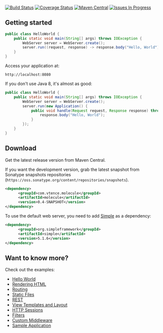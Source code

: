 [![Build Status](https://travis-ci.org/testinfected/molecule.png?branch=master)](https://travis-ci.org/testinfected/molecule)
[![Coverage Status](https://coveralls.io/repos/testinfected/molecule/badge.png)](https://coveralls.io/r/testinfected/molecule)
[![Maven Central](https://maven-badges.herokuapp.com/maven-central/com.vtence.molecule/molecule/badge.svg)](https://maven-badges.herokuapp.com/maven-central/com.vtence.molecule/molecule)
[![Issues In Progress](https://badge.waffle.io/testinfected/molecule.png?label=In%20Progress&title=Started)](https://waffle.io/testinfected/molecule)

## Getting started

```java
public class HelloWorld {
    public static void main(String[] args) throws IOException {
        WebServer server = WebServer.create();
        server.run((request, response) -> response.body("Hello, World"));
    }
}
```

Access your application at:

`http://localhost:8080`

If you don't use Java 8, it's almost as good:

```java
public class HelloWorld {
    public static void main(String[] args) throws IOException {
        WebServer server = WebServer.create();
        server.run(new Application() {
            public void handle(Request request, Response response) throws Exception {
                response.body("Hello, World");
            }
        });
    }
}
```

## Download 

Get the latest release version from Maven Central.
 
If you want the development version, grab the latest snapshot from Sonatype snapshots repositories 
(```https://oss.sonatype.org/content/repositories/snapshots```).

```xml
<dependency>
      <groupId>com.vtence.molecule</groupId>
      <artifactId>molecule</artifactId>
      <version>0.4-SNAPSHOT</version>
</dependency>
```

To use the default web server, you need to add [Simple](http://www.simpleframework.org) as a dependency:

```xml
<dependency>
      <groupId>org.simpleframework</groupId>
      <artifactId>simple</artifactId>
      <version>5.1.6</version>
</dependency>
```

## Want to know more?

Check out the examples:
* [Hello World](https://github.com/testinfected/molecule/blob/master/src/test/java/examples/helloworld/HelloWorldExample.java)
* [Rendering HTML](https://github.com/testinfected/molecule/blob/master/src/test/java/examples/simple/SimpleExample.java)
* [Routing](https://github.com/testinfected/molecule/blob/master/src/test/java/examples/routing/RoutingExample.java)
* [Static Files](https://github.com/testinfected/molecule/blob/master/src/test/java/examples/files/StaticFilesExample.java)
* [REST](https://github.com/testinfected/molecule/blob/master/src/test/java/examples/rest/RESTExample.java)
* [View Templates and Layout](https://github.com/testinfected/molecule/blob/master/src/test/java/examples/templating/TemplatingAndLayoutExample.java)
* [HTTP Sessions](https://github.com/testinfected/molecule/blob/master/src/test/java/examples/session/SessionExample.java)
* [Filters](https://github.com/testinfected/molecule/blob/master/src/test/java/examples/filtering/FilteringExample.java)
* [Custom Middleware](https://github.com/testinfected/molecule/blob/master/src/test/java/examples/middleware/CustomMiddlewareExample.java)
* [Sample Application](https://github.com/testinfected/simple-petstore/blob/master/webapp/src/main/java/org/testinfected/petstore/PetStore.java)
